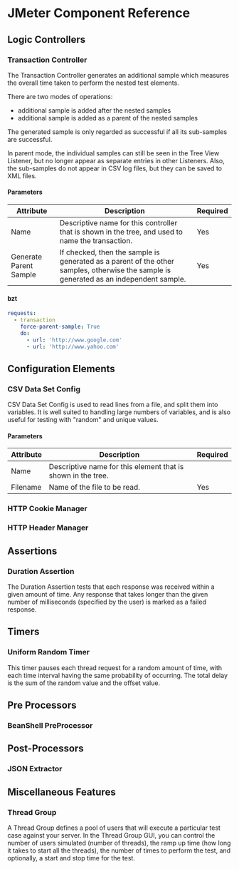 # JMeter Component Reference

## Logic Controllers

### Transaction Controller

The Transaction Controller generates an additional sample which measures the overall time taken to perform the nested test elements.

There are two modes of operations:
* additional sample is added after the nested samples
* additional sample is added as a parent of the nested samples

The generated sample is only regarded as successful if all its sub-samples are successful.

In parent mode, the individual samples can still be seen in the Tree View Listener, but no longer appear as separate entries in other Listeners.
Also, the sub-samples do not appear in CSV log files, but they can be saved to XML files.

#### Parameters

| Attribute | Description | Required |
| --- | --- | --- |
| Name | Descriptive name for this controller that is shown in the tree, and used to name the transaction. | Yes |
| Generate Parent Sample | If checked, then the sample is generated as a parent of the other samples, otherwise the sample is generated as an independent sample. | Yes |

#### bzt

```yaml
requests:
  - transaction
    force-parent-sample: True
    do:
      - url: 'http://www.google.com'
      - url: 'http://www.yahoo.com'
```

## Configuration Elements

### CSV Data Set Config

CSV Data Set Config is used to read lines from a file, and split them into variables.
It is well suited to handling large numbers of variables, and is also useful for testing with "random" and unique values.

#### Parameters

| Attribute | Description | Required |
| --- | --- | --- |
| Name | Descriptive name for this element that is shown in the tree. | |
| Filename | Name of the file to be read. | Yes |

### HTTP Cookie Manager

### HTTP Header Manager

## Assertions

### Duration Assertion

The Duration Assertion tests that each response was received within a given amount of time.
Any response that takes longer than the given number of milliseconds (specified by the user) is marked as a failed response.

## Timers

### Uniform Random Timer

This timer pauses each thread request for a random amount of time, with each time interval having the same probability of occurring.
The total delay is the sum of the random value and the offset value.

## Pre Processors

### BeanShell PreProcessor

## Post-Processors

### JSON Extractor

## Miscellaneous Features

### Thread Group

A Thread Group defines a pool of users that will execute a particular test case against your server.
In the Thread Group GUI, you can control the number of users simulated (number of threads), the ramp up time (how long it takes to start all the threads), the number of times to perform the test, and optionally, a start and stop time for the test.
